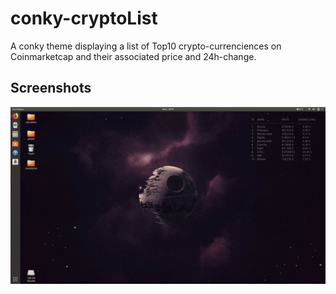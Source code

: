 # conky-cryptoList
A conky theme displaying a list of Top10 crypto-currenciences on Coinmarketcap and their associated price and 24h-change.

## Screenshots
![](Screenshot.png)
